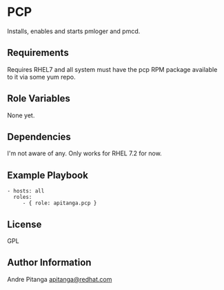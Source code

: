 PCP
===

Installs, enables and starts pmloger and pmcd.

Requirements
------------

Requires RHEL7 and all system must have the pcp RPM package available to it via some yum repo.

Role Variables
--------------

None yet.

Dependencies
------------

I'm not aware of any. Only works for RHEL 7.2 for now.


Example Playbook
----------------

    - hosts: all
      roles:
         - { role: apitanga.pcp }

License
-------

GPL


Author Information
------------------

Andre Pitanga <apitanga@redhat.com>
